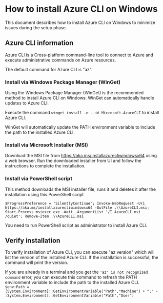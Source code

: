 # How to install Azure CLI on Windows

This document describes how to install Azure CLI on Windows to minimize issues during the setup phase.

## Azure CLI information

Azure CLI is a Cross-platform command-line tool to connect to Azure and execute administrative commands on Azure resources. 

The default command for Azure CLI is "az".

### Install via Windows Package Manager (WinGet)

Using the Windows Package Manager (WinGet) is the recommended method to install Azure CLI on Windows. WinGet can automatically handle updates to Azure CLI.

Execute the command `winget install -e --id Microsoft.AzureCLI` to install Azure CLI. 

WinGet will automatically update the PATH environment variable to include the path to the installed Azure CLI.

### Install via Microsoft Installer (MSI)

Download the MSI file from https://aka.ms/installazurecliwindowsx64 using a web browser. Run the downloaded installer from UI and follow the instructions to complete the installation.

### Install via PowerShell script

This method downloads the MSI installer file, runs it and deletes it after the installation using this PowerShell script

`$ProgressPreference = 'SilentlyContinue'; Invoke-WebRequest -Uri https://aka.ms/installazurecliwindowsx64 -OutFile .\\AzureCLI.msi; Start-Process msiexec.exe -Wait -ArgumentList '/I AzureCLI.msi /quiet'; Remove-Item .\\AzureCLI.msi`

You need to run PowerShell script as administrator to install Azure CLI.

## Verify installation

To verify installation of Azure CLI, you can execute "az version" which will list the version of the installed Azure CLI. If the installation is successful, the command will print the version.

If you are already in a terminal and you get the `'az' is not recognized command` error, you can execute this command to refresh the PATH environment variable to include the path to the installed Azure CLI. `$env:Path = [System.Environment]::GetEnvironmentVariable("Path","Machine") + ";" + [System.Environment]::GetEnvironmentVariable("Path","User")`